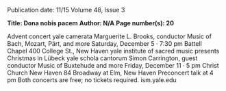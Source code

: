 Publication date: 11/15
Volume 48, Issue 3

**Title:  Dona nobis pacem**
**Author: N/A**
**Page number(s): 20**

Advent concert
yale camerata
Marguerite L. Brooks, conductor
Music of Bach, Mozart, Pärt, and more
Saturday, December 5 · 7:30 pm
Battell Chapel
400 College St., New Haven
yale institute of sacred music presents
Christmas in Lübeck
yale schola cantorum
Simon Carrington, guest conductor
Music of Buxtehude and more
Friday, December 11 · 5 pm
Christ Church New Haven
84 Broadway at Elm, New Haven
Preconcert talk at 4 pm
Both concerts are free; no tickets required. ism.yale.edu